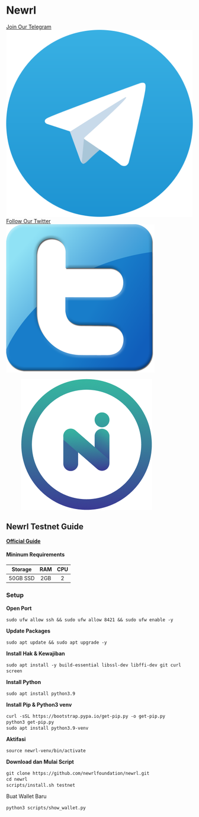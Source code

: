 # Newrl

[Join Our Telegram](https://t.me/BeritaCryptoo) <img src=".gitbook/assets/Tele.png" alt="" data-size="line"> [Follow Our Twitter](https://twitter.com/BeritaCryptoo) <img src=".gitbook/assets/512x512-logo-27152.png" alt="" data-size="line">

<figure><img src=".gitbook/assets/NEWWRL.png" alt=""><figcaption></figcaption></figure>

## Newrl Testnet Guide

****[**Official Guide**](https://docs.newrl.net/Validating/running-validator-node/)****

#### Mininum Requirements

|  Storage | RAM | CPU |
| :------: | :-: | :-: |
| 50GB SSD | 2GB |  2  |

### Setup

**Open Port**

```
sudo ufw allow ssh && sudo ufw allow 8421 && sudo ufw enable -y
```

**Update Packages**

```
sudo apt update && sudo apt upgrade -y
```

**Install Hak & Kewajiban**

```
sudo apt install -y build-essential libssl-dev libffi-dev git curl screen
```

**Install Python**

```
sudo apt install python3.9
```

**Install Pip & Python3 venv**

```
curl -sSL https://bootstrap.pypa.io/get-pip.py -o get-pip.py
python3 get-pip.py
sudo apt install python3.9-venv
```

**Aktifasi**

```
source newrl-venv/bin/activate
```

**Download dan Mulai Script**

```
git clone https://github.com/newrlfoundation/newrl.git
cd newrl
scripts/install.sh testnet
```

Buat Wallet Baru

```
python3 scripts/show_wallet.py
```
